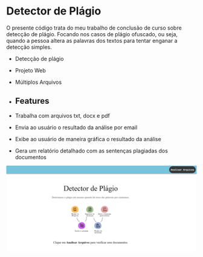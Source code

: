 # Detector de Plágio

O presente código trata do meu trabalho de conclusão de curso sobre detecção de plágio.
Focando nos casos de plágio ofuscado, ou seja, quando a pessoa altera as palavras dos textos para tentar enganar a detecção simples.

- Detecção de plágio
- Projeto Web
- Múltiplos Arquivos


- ## Features
- Trabalha com arquivos txt, docx e pdf
- Envia ao usuário o resultado da análise por email
- Exibe ao usuário de maneira gráfica o resultado da análise
- Gera um relatório detalhado com as sentenças plagiadas dos documentos


![Print - 1](https://github.com/amagnom/prototipo-aplicacao-web-deteccao-plagio/blob/main/Pic1.PNG)
